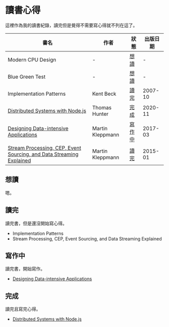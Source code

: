 # 讀書心得

這裡作為我的讀書紀錄，讀完但是覺得不需要寫心得就不列在這了。

| 書名                                                                   | 作者             | 狀態     | 出版日期 |
| ---------------------------------------------------------------------- | ---------------- | -------- | -------- |
| Modern CPU Design                                                      | -                | [想讀]   | -        |
| Blue Green Test                                                        | -                | [想讀]   | -        |
| Implementation Patterns                                                | Kent Beck        | [讀完]   | 2007-10  |
| [Distributed Systems with Node.js]                                     | Thomas Hunter    | [完成]   | 2020-11  |
| [Designing Data-intensive Applications]                                | Martin Kleppmann | [寫作中] | 2017-03  |
| [Stream Processing, CEP, Event Sourcing, and Data Streaming Explained] | Martin Kleppmann | [讀完]   | 2015-01  |

## 想讀

嗯。

## 讀完

讀完書，但是還沒開始寫心得。

- Implementation Patterns
- Stream Processing, CEP, Event Sourcing, and Data Streaming Explained

## 寫作中

讀完書，開始寫作。

- [Designing Data-intensive Applications]

## 完成

讀完且寫完心得。

- [Distributed Systems with Node.js]

[distributed systems with node.js]: distributed-systems-with-node.js/introduction.md
[designing data-intensive applications]: designing-data-intensive-applications/introduction.md
[stream processing, cep, event sourcing, and data streaming explained]: https://www.confluent.io/blog/making-sense-of-stream-processing/
[想讀]: #想讀
[讀完]: #讀完
[寫作中]: #寫作中
[完成]: #完成
